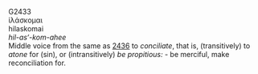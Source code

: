 G2433  
ἱλάσκομαι  
hilaskomai  
*hil-as‘-kom-ahee*  
Middle voice from the same as [2436](g2436) to *conciliate*, that is,
(transitively) to *atone* for (sin), or (intransitively) *be*
*propitious:* - be merciful, make reconciliation for.  
